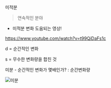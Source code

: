 미적분 

> 연속적인 분야 

* 미적분 변화 도움되는 영상!

https://www.youtube.com/watch?v=t99QiDaFs1c



d = 순간적인 변화

s = 무수한 변화량을 합친 것



미분 - 순간적인 변화가 몇배인가? : 순간변화량



![미분](C:\Math\미적분\이미지\미분.JPG)





